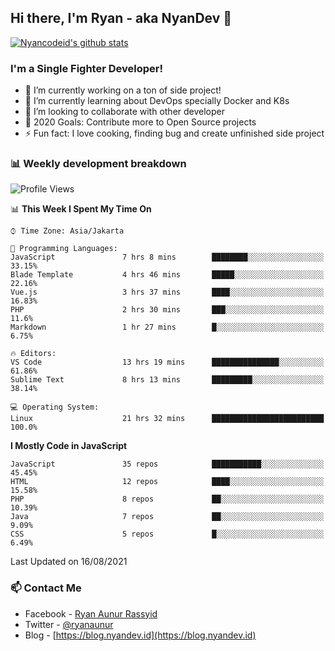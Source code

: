 ## Hi there, I'm Ryan - aka NyanDev 👋

[![Nyancodeid's github stats](https://github-readme-stats.vercel.app/api?username=nyancodeid)](https://github.com/nyancodeid/nyancodeid)

### I'm a Single Fighter Developer!
- 🔭 I’m currently working on a ton of side project!
- 🌱 I’m currently learning about DevOps specially Docker and K8s
- 👯 I’m looking to collaborate with other developer
- 🥅 2020 Goals: Contribute more to Open Source projects
- ⚡ Fun fact: I love cooking, finding bug and create unfinished side project 

### 📊 Weekly development breakdown

<!--START_SECTION:waka-->
![Profile Views](http://img.shields.io/badge/Profile%20Views-8-blue)

📊 **This Week I Spent My Time On** 

```text
⌚︎ Time Zone: Asia/Jakarta

💬 Programming Languages: 
JavaScript               7 hrs 8 mins        ████████░░░░░░░░░░░░░░░░░   33.15% 
Blade Template           4 hrs 46 mins       █████░░░░░░░░░░░░░░░░░░░░   22.16% 
Vue.js                   3 hrs 37 mins       ████░░░░░░░░░░░░░░░░░░░░░   16.83% 
PHP                      2 hrs 30 mins       ███░░░░░░░░░░░░░░░░░░░░░░   11.6% 
Markdown                 1 hr 27 mins        █░░░░░░░░░░░░░░░░░░░░░░░░   6.75%

🔥 Editors: 
VS Code                  13 hrs 19 mins      ███████████████░░░░░░░░░░   61.86% 
Sublime Text             8 hrs 13 mins       █████████░░░░░░░░░░░░░░░░   38.14%

💻 Operating System: 
Linux                    21 hrs 32 mins      █████████████████████████   100.0%

```

**I Mostly Code in JavaScript** 

```text
JavaScript               35 repos            ███████████░░░░░░░░░░░░░░   45.45% 
HTML                     12 repos            ████░░░░░░░░░░░░░░░░░░░░░   15.58% 
PHP                      8 repos             ██░░░░░░░░░░░░░░░░░░░░░░░   10.39% 
Java                     7 repos             ██░░░░░░░░░░░░░░░░░░░░░░░   9.09% 
CSS                      5 repos             █░░░░░░░░░░░░░░░░░░░░░░░░   6.49%

```



 Last Updated on 16/08/2021
<!--END_SECTION:waka-->

### 📫 Contact Me
- Facebook - [Ryan Aunur Rassyid](https://facebook.com/ryan.hac)
- Twitter - [@ryanaunur](https://twitter.com/ryanaunur)
- Blog - [https://blog.nyandev.id](https://blog.nyandev.id)
